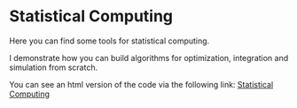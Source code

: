 # Statistical Computing

Here you can find some tools for statistical computing.

I demonstrate how you can build algorithms for optimization, integration and simulation from scratch.

You can see an html version of the code via the following link:
[Statistical Computing](#)

